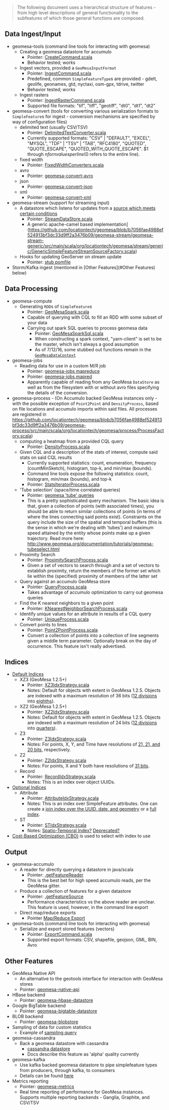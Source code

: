 > The following document uses a hierarchical structure of features - from high level descriptions of general functionality to the subfeatures of which those general functions are composed.


## Data Ingest/Input

- geomesa-tools (command line tools for interacting with geomesa)
  - Creating a geomesa datastore for accumulo
    - Pointer: [CreateCommand.scala](https://github.com/locationtech/geomesa/blob/b7056fae4988ef524913bf3dc33d9ff2a3476b09/geomesa-tools/src/main/scala/org/locationtech/geomesa/tools/accumulo/commands/CreateCommand.scala)
    - Behavior tested; works
  - Ingest vectors, provided a `GeoMesaInputFormat`
    - Pointer: [IngestCommand.scala](https://github.com/locationtech/geomesa/blob/b7056fae4988ef524913bf3dc33d9ff2a3476b09/geomesa-tools/src/main/scala/org/locationtech/geomesa/tools/accumulo/commands/IngestCommand.scala)
    - Predefined, common `SimpleFeatureType`s are provided - gdelt,
      geolife, geonames, gtd, nyctaxi, osm-gpx, tdrive, twitter
    - Behavior tested; works
  - Ingest rasters
    - Pointer: [IngestRasterCommand.scala](https://github.com/locationtech/geomesa/blob/b7056fae4988ef524913bf3dc33d9ff2a3476b09/geomesa-tools/src/main/scala/org/locationtech/geomesa/tools/accumulo/commands/IngestRasterCommand.scala)
    - Supported file formats: "tif", "tiff", "geotiff", "dt0", "dt1", "dt2"
- geomesa-convert (tools for converting various serialization formats to `SimpleFeature`s for ingest - conversion mechanisms are specified by way of configuration files)
  - delimited text (usually CSV/TSV)
    - Pointer: [DelimitedTextConverter.scala](https://github.com/locationtech/geomesa/blob/b7056fae4988ef524913bf3dc33d9ff2a3476b09/geomesa-convert/geomesa-convert-text/src/main/scala/org/locationtech/geomesa/convert/text/DelimitedTextConverter.scala)
    - Currently supported formats: "CSV" | "DEFAULT", "EXCEL", "MYSQL", "TDF" | "TSV" | "TAB", "RFC4180", "QUOTED", "QUOTE_ESCAPE", "QUOTED_WITH_QUOTE_ESCAPE". $1 through $n for n values per line ($0 refers to the entire line).
  - fixed width
    - Pointer: [FixedWidthConverters.scala](https://github.com/locationtech/geomesa/blob/b7056fae4988ef524913bf3dc33d9ff2a3476b09/geomesa-convert/geomesa-convert-fixedwidth/src/main/scala/org/locationtech/geomesa/convert/fixedwidth/FixedWidthConverters.scala)
  - avro
    - Pointer: [geomesa-convert-avro](https://github.com/locationtech/geomesa/tree/b7056fae4988ef524913bf3dc33d9ff2a3476b09/geomesa-convert/geomesa-convert-avro/src/main/scala/org/locationtech/geomesa/convert/avro)
  - json
    - Pointer: [geomesa-convert-json](https://github.com/locationtech/geomesa/tree/b7056fae4988ef524913bf3dc33d9ff2a3476b09/geomesa-convert/geomesa-convert-json/src/main/scala/org/locationtech/geomesa/convert/json)
  - xml
    - Pointer: [geomesa-convert-xml](https://github.com/locationtech/geomesa/tree/b7056fae4988ef524913bf3dc33d9ff2a3476b09/geomesa-convert/geomesa-convert-xml/src/main/scala/org/locationtech/geomesa/convert/xml)
- geomesa-stream (support for streaming input)
  - A datastore which listens for updates from a [source which meets certain conditions](https://github.com/locationtech/geomesa/blob/7c295d68bad92291e4260273134219dd0f938faf/geomesa-stream/geomesa-stream-api/src/main/scala/org/locationtech/geomesa/stream/SimpleFeatureStreamSource.scala)
    - Pointer: [StreamDataStore.scala](https://github.com/locationtech/geomesa/blob/master/geomesa-stream/geomesa-stream-datastore/src/main/scala/org/locationtech/geomesa/stream/datastore/StreamDataStore.scala)
    - A generic apache-camel based implementation](https://github.com/locationtech/geomesa/blob/b7056fae4988ef524913bf3dc33d9ff2a3476b09/geomesa-stream/geomesa-stream-generic/src/main/scala/org/locationtech/geomesa/stream/generic/GenericSimpleFeatureStreamSourceFactory.scala)
  - Hooks for updating GeoServer on stream update
    - Pointer: [stub pomfile](https://github.com/locationtech/geomesa/tree/b7056fae4988ef524913bf3dc33d9ff2a3476b09/geomesa-gs-plugin/geomesa-stream-gs-plugin)
- Storm/Kafka ingest (mentioned in [Other Features](#Other Features) below)

## Data Processing

- geomesa-compute
  - Generating `RDD`s of `SimpleFeature`s
      - Pointer: [GeoMesaSpark.scala](https://github.com/locationtech/geomesa/blob/b7056fae4988ef524913bf3dc33d9ff2a3476b09/geomesa-compute/src/main/scala/org/locationtech/geomesa/compute/spark/GeoMesaSpark.scala)
      - Capable of querying with CQL to fill an RDD with some subset of your data
    - Carrying out spark SQL queries to process geomesa data
      - Pointer: [GeoMesaSparkSql.scala](https://github.com/locationtech/geomesa/blob/b7056fae4988ef524913bf3dc33d9ff2a3476b09/geomesa-compute/src/main/scala/org/locationtech/geomesa/compute/spark/sql/GeoMesaSparkSql.scala)
      - When constructing a spark context, "yarn-client" is set to be the master, which isn't always a good assumption
      - As of 7/12/16, some stubbed out functions remain in the [`GeoMesaDataContext`](https://github.com/locationtech/geomesa/blob/b7056fae4988ef524913bf3dc33d9ff2a3476b09/geomesa-compute/src/main/scala/org/locationtech/geomesa/compute/spark/sql/GeoMesaDataContext.scala)
- geomesa-jobs
  - Reading data for use in a custom M/R job
      - Pointer: [geomesa-jobs mapreduce](https://github.com/locationtech/geomesa/blob/master/geomesa-jobs/src/main/scala/org/locationtech/geomesa/jobs/mapreduce/)
      - Pointer: [geomesa-jobs mapred](https://github.com/locationtech/geomesa/blob/master/geomesa-jobs/src/main/scala/org/locationtech/geomesa/jobs/mapred/)
      - Apparently capable of reading from any GeoMesa `DataStore` as well as from the filesystem with or without avro files specifying the details of the conversion.
- geomesa-process - (On Accumulo backed GeoMesa instances only - with the possible exception of `Point2Point` and `DensityProcess`, based on file locations and accumulo imports within said files. All processes are registered in https://github.com/locationtech/geomesa/blob/b7056fae4988ef524913bf3dc33d9ff2a3476b09/geomesa-process/src/main/scala/org/locationtech/geomesa/process/ProcessFactory.scala)
  - computing a heatmap from a provided CQL query
    - Pointer: [DensityProcess.scala](https://github.com/locationtech/geomesa/blob/b7056fae4988ef524913bf3dc33d9ff2a3476b09/geomesa-process/src/main/scala/org/locationtech/geomesa/process/DensityProcess.scala)
  - Given CQL and a description of the stats of interest, compute said stats on said CQL results
    - Currently supported statistics: count, enumeration, frequency
      (countMinSketch), histogram, top-k, and min/max (bounds).
    - Command line tools expose the following statistics:
      count, histogram, min/max (bounds), and top-k
    - Pointer: [StatsIteratorProcess.scala](https://github.com/locationtech/geomesa/blob/b7056fae4988ef524913bf3dc33d9ff2a3476b09/geomesa-accumulo/geomesa-accumulo-datastore/src/main/scala/org/locationtech/geomesa/accumulo/process/stats/StatsIteratorProcess.scala)
  - 'Tube selection' (space/time correlated queries)
    - Pointer: [geomesa 'tube' queries](geomesa/geomesa-accumulo/geomesa-accumulo-datastore/src/main/scala/org/locationtech/geomesa/accumulo/process/tube/)
    - This is a pretty sophisticated query mechanism. The basic idea is that, given a collection of points (with associated times), you should be able to return similar collections of points (in terms of where the lines connecting said points exist). Constraints on the query include the size of the spatial and temporal buffers (this is the sense in which we're dealing with 'tubes') and maximum speed attained by the entity whose points make up a given trajectory. Read more here: http://www.geomesa.org/documentation/tutorials/geomesa-tubeselect.html
  - Proximity Search
    - Pointer: [ProximitySearchProcess.scala](https://github.com/locationtech/geomesa/blob/b7056fae4988ef524913bf3dc33d9ff2a3476b09/geomesa-accumulo/geomesa-accumulo-datastore/src/main/scala/org/locationtech/geomesa/accumulo/process/proximity/ProximitySearchProcess.scala)
    - Given a set of vectors to search through and a set of vectors to establish proximity, return the members of the former set which lie within the (specified) proximity of members of the latter set
  - Query against an accumulo GeoMesa store
    - Pointer: [QueryProcess.scala](https://github.com/locationtech/geomesa/blob/b7056fae4988ef524913bf3dc33d9ff2a3476b09/geomesa-accumulo/geomesa-accumulo-datastore/src/main/scala/org/locationtech/geomesa/accumulo/process/query/QueryProcess.scala)
    - Takes advantage of accumulo optimization to carry out geomesa queries
  - Find the K nearest neighbors to a given point
    - Pointer: [KNearestNeighborSearchProcess.scala](https://github.com/locationtech/geomesa/blob/b7056fae4988ef524913bf3dc33d9ff2a3476b09/geomesa-accumulo/geomesa-accumulo-datastore/src/main/scala/org/locationtech/geomesa/accumulo/process/knn/KNearestNeighborSearchProcess.scala)
  - Identify unique values for an attribute in results of a CQL query
    - Pointer: [UniqueProcess.scala](https://github.com/locationtech/geomesa/blob/b7056fae4988ef524913bf3dc33d9ff2a3476b09/geomesa-accumulo/geomesa-accumulo-datastore/src/main/scala/org/locationtech/geomesa/accumulo/process/unique/UniqueProcess.scala)
  - Convert points to lines
    - Pointer: [Point2PointProcess.scala](https://github.com/locationtech/geomesa/blob/b7056fae4988ef524913bf3dc33d9ff2a3476b09/geomesa-process/src/main/scala/org/locationtech/geomesa/process/Point2PointProcess.scala)
    - Convert a collection of points into a collection of line segments given a middle term parameter. Optionally break on the day of occurrence. This feature isn't really advertised.

## Indices ##

- [Default Indices](http://www.geomesa.org/documentation/1.2.3/user/data_management.html#index-structure)
   - XZ3 (GeoMesa 1.2.5+)
      - Pointer: [XZ3IdxStrategy.scala](https://github.com/locationtech/geomesa/blob/1efb69f41c255c4ba517720c0b30aac0194cd254/geomesa-accumulo/geomesa-accumulo-datastore/src/main/scala/org/locationtech/geomesa/accumulo/index/XZ3IdxStrategy.scala)
      - Notes: Default for objects with extent in GeoMesa 1.2.5.  Objects are indexed with a maximum resolution of 36 bits ([12 divisions](https://github.com/locationtech/geomesa/blob/master/geomesa-accumulo/geomesa-accumulo-datastore/src/main/scala/org/locationtech/geomesa/accumulo/data/tables/XZ3Table.scala#L33) into [eighths](https://github.com/locationtech/geomesa/blob/master/geomesa-z3/src/main/scala/org/locationtech/geomesa/curve/XZ3SFC.scala#L283-L312)).
   - XZ2 (GeoMesa 1.2.5+)
      - Pointer: [XZ2IdxStrategy.scala](https://github.com/locationtech/geomesa/blob/1efb69f41c255c4ba517720c0b30aac0194cd254/geomesa-accumulo/geomesa-accumulo-datastore/src/main/scala/org/locationtech/geomesa/accumulo/index/XZ2IdxStrategy.scala)
      - Notes: Default for objects with extent in GeoMesa 1.2.5.  Objects are indexed with a maximum resolution of 24 bits ([12 divisions](https://github.com/locationtech/geomesa/blob/master/geomesa-accumulo/geomesa-accumulo-datastore/src/main/scala/org/locationtech/geomesa/accumulo/data/tables/XZ2Table.scala#L28) into [quarters](https://github.com/locationtech/geomesa/blob/master/geomesa-z3/src/main/scala/org/locationtech/geomesa/curve/XZ2SFC.scala#L263-L285)).
   - Z3
      - Pointer: [Z3IdxStrategy.scala](https://github.com/locationtech/geomesa/blob/bab330add6e21ed2c528101d38236a1ca4088c49/geomesa-accumulo/geomesa-accumulo-datastore/src/main/scala/org/locationtech/geomesa/accumulo/index/Z3IdxStrategy.scala)
      - Notes: For points, X, Y, and Time have resolutions of [21, 21, and 20 bits](https://github.com/locationtech/geomesa/blob/bab330add6e21ed2c528101d38236a1ca4088c49/geomesa-z3/src/main/scala/org/locationtech/geomesa/curve/Z3SFC.scala#L17-L19), respectively.
   - Z2
      - Pointer: [Z2IdxStrategy.scala](https://github.com/locationtech/geomesa/blob/bab330add6e21ed2c528101d38236a1ca4088c49/geomesa-accumulo/geomesa-accumulo-datastore/src/main/scala/org/locationtech/geomesa/accumulo/index/Z2IdxStrategy.scala)
      - Notes: For points, X and Y both have resolutions of [31 bits](https://github.com/locationtech/geomesa/blob/bab330add6e21ed2c528101d38236a1ca4088c49/geomesa-z3/src/main/scala/org/locationtech/geomesa/curve/Z2SFC.scala#L16-L17).
   - Record
      - Pointer: [RecordIdxStrategy.scala](https://github.com/locationtech/geomesa/blob/bab330add6e21ed2c528101d38236a1ca4088c49/geomesa-accumulo/geomesa-accumulo-datastore/src/main/scala/org/locationtech/geomesa/accumulo/index/RecordIdxStrategy.scala)
      - Notes: This is an index over object UUIDs.
- [Optional Indices](http://www.geomesa.org/documentation/1.2.3/user/data_management.html#index-structure)
   - Attribute
      - Pointer: [AttributeIdxStrategy.scala](https://github.com/locationtech/geomesa/blob/bab330add6e21ed2c528101d38236a1ca4088c49/geomesa-accumulo/geomesa-accumulo-datastore/src/main/scala/org/locationtech/geomesa/accumulo/index/AttributeIdxStrategy.scala)
      - Notes: This is an index over SimpleFeature attributes.  One can create a [join index over the UUID, date, and geometry](http://www.geomesa.org/documentation/1.2.3/user/data_management.html#join-indices) or a [full index](http://www.geomesa.org/documentation/1.2.3/user/data_management.html#full-indices).
   - ST
      - Pointer: [STIdxStrategy.scala](https://github.com/locationtech/geomesa/blob/bab330add6e21ed2c528101d38236a1ca4088c49/geomesa-accumulo/geomesa-accumulo-datastore/src/main/scala/org/locationtech/geomesa/accumulo/index/STIdxStrategy.scala)
      - Notes: [Spatio-Temporal Index?](https://github.com/locationtech/geomesa/blob/bab330add6e21ed2c528101d38236a1ca4088c49/geomesa-accumulo/geomesa-accumulo-datastore/src/main/scala/org/locationtech/geomesa/accumulo/index/STIdxStrategy.scala#L84) [Deprecated?](https://github.com/locationtech/geomesa/blob/bab330add6e21ed2c528101d38236a1ca4088c49/geomesa-accumulo/geomesa-accumulo-datastore/src/main/scala/org/locationtech/geomesa/accumulo/index/STIdxStrategy.scala#L34)
- [Cost-Based Optimization (CBO)](https://github.com/locationtech/geomesa/blob/bab330add6e21ed2c528101d38236a1ca4088c49/geomesa-accumulo/geomesa-accumulo-datastore/src/main/scala/org/locationtech/geomesa/accumulo/index/QueryStrategyDecider.scala#L34-L52) is used to select with index to use

## Output
- geomesa-accumulo
  - A reader for directly querying a datastore in java/scala
    - Pointer: [<DataStore>.getFeatureReader](https://github.com/locationtech/geomesa/blob/99d2bcf47a2363f58e05abf7f3c39ef214551ed2/geomesa-accumulo/geomesa-accumulo-datastore/src/main/scala/org/locationtech/geomesa/accumulo/data/AccumuloDataStore.scala#L354)
    - This is the best bet for high speed accumulo reads, per the GeoMesa gitter.
  - Produce a collection of features for a given datastore
    - Pointer: [<DataStore>.getFeatureSource](https://github.com/locationtech/geomesa/blob/99d2bcf47a2363f58e05abf7f3c39ef214551ed2/geomesa-accumulo/geomesa-accumulo-datastore/src/main/scala/org/locationtech/geomesa/accumulo/data/AccumuloDataStore.scala#L329)
    - Performance characteristics vs the above reader are unclear. This feature is used, however, in the command line export
  - Direct map/reduce exports
    - Pointer [Map/Reduce
      Export](https://github.com/locationtech/geomesa/blob/master/geomesa-jobs/src/main/scala/org/locationtech/geomesa/jobs/mapreduce/GeoMesaOutputFormat.scala)
- geomesa-tools (command line tools for interacting with geomesa)
  - Serialize and export stored features (vectors)
    - Pointer: [ExportCommand.scala](https://github.com/locationtech/geomesa/blob/b7056fae4988ef524913bf3dc33d9ff2a3476b09/geomesa-tools/src/main/scala/org/locationtech/geomesa/tools/accumulo/commands/ExportCommand.scala)
    - Supported export formats: CSV, shapefile, geojson, GML, BIN, Avro

## Other Features

- GeoMesa Native API
  - An alternative to the geotools interface for interaction with
    GeoMesa stores
  - Pointer:
    [geomesa-native-api](https://github.com/locationtech/geomesa/tree/c582d8924331d507e5f4983c32eaf09a31d2d6ea/geomesa-native-api)
- HBase backend
  - Pointer:
    [geomesa-hbase-datastore](https://github.com/locationtech/geomesa/tree/612cb2e9617e41d2a40681b1ad2b2d0a7cc9cb0a/geomesa-hbase/geomesa-hbase-datastore)
- Google BigTable backend
  - Pointer: [geomesa-bigtable-datastore](https://github.com/locationtech/geomesa/blob/612cb2e9617e41d2a40681b1ad2b2d0a7cc9cb0a/geomesa-hbase/geomesa-bigtable-datastore/pom.xml)
- BLOB backend
  - Pointer:
    [geomesa-blobstore](https://github.com/locationtech/geomesa/tree/c582d8924331d507e5f4983c32eaf09a31d2d6ea/geomesa-blobstore)
- Sampling of data for custom statistics
  - Example of [sampling
    query](https://github.com/locationtech/geomesa/blob/master/geomesa-accumulo/geomesa-accumulo-datastore/src/test/scala/org/locationtech/geomesa/accumulo/index/Z3IdxStrategyTest.scala#L301)
- geomesa-cassandra
  - Back a geomesa datastore with cassandra
    - [cassandra datastore](https://github.com/locationtech/geomesa/tree/b7056fae4988ef524913bf3dc33d9ff2a3476b09/geomesa-cassandra/geomesa-cassandra-datastore/src/main/scala/org/locationtech/geomesa/cassandra/data)
    - Docs describe this feature as 'alpha' quality currently
- geomesa-kafka
  - Use kafka backed geomesa datastore to pipe simplefeature types from producers, through kafka, to consumers
  - Details can be found [here](https://github.com/locationtech/geomesa/blob/b7056fae4988ef524913bf3dc33d9ff2a3476b09/docs/user/kafka_datastore.rst)
- Metrics reporting
  - Pointer: [geomesa-metrics](https://github.com/locationtech/geomesa/tree/b7056fae4988ef524913bf3dc33d9ff2a3476b09/geomesa-metrics/src/main/scala/org/locationtech/geomesa/metrics)
  - Real time reporting of performance for GeoMesa instances. Supports multiple reporting backends - Ganglia, Graphite, and CSV/TSV
